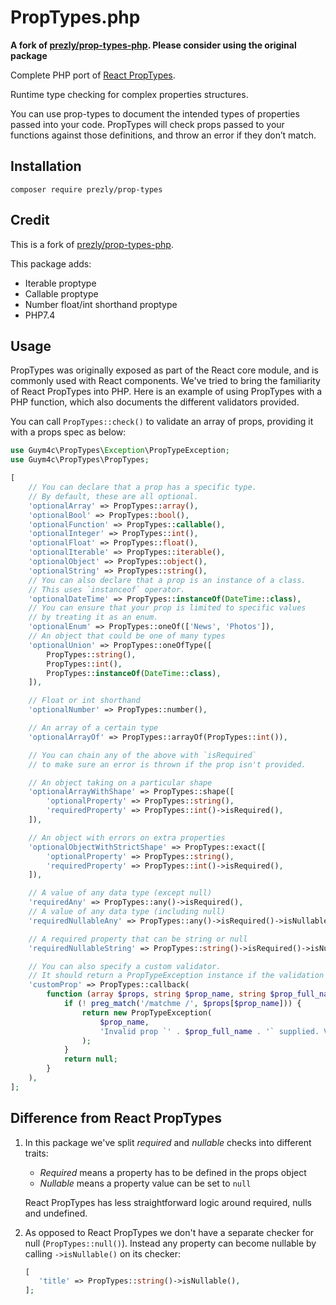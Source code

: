 # PropTypes.php

**A fork of [prezly/prop-types-php](https://github.com/prezly/prop-types-php). Please consider using the original package**

Complete PHP port of [React PropTypes](https://github.com/facebook/prop-types).

Runtime type checking for complex properties structures.

You can use prop-types to document the intended types of properties passed into your code. PropTypes will check props passed to your functions against those definitions, and throw an error if they don’t match.

## Installation

```
composer require prezly/prop-types
```

## Credit
This is a fork of [prezly/prop-types-php](https://github.com/prezly/prop-types-php).

This package adds:

   * Iterable proptype
   * Callable proptype
   * Number float/int shorthand proptype
   * PHP7.4

## Usage

PropTypes was originally exposed as part of the React core module, and is commonly used with React components. We've tried to bring the familiarity of React PropTypes into PHP. Here is an example of using PropTypes with a PHP function, which also documents the different validators provided.

You can call `PropTypes::check()` to validate an array of props, providing it with a props spec as below:

```php
use Guym4c\PropTypes\Exception\PropTypeException;
use Guym4c\PropTypes\PropTypes;

[
    // You can declare that a prop has a specific type.
    // By default, these are all optional.
    'optionalArray' => PropTypes::array(),
    'optionalBool' => PropTypes::bool(),
    'optionalFunction' => PropTypes::callable(),
    'optionalInteger' => PropTypes::int(),
    'optionalFloat' => PropTypes::float(),
    'optionalIterable' => PropTypes::iterable(),
    'optionalObject' => PropTypes::object(),
    'optionalString' => PropTypes::string(),
    // You can also declare that a prop is an instance of a class.
    // This uses `instanceof` operator.
    'optionalDateTime' => PropTypes::instanceOf(DateTime::class),
    // You can ensure that your prop is limited to specific values
    // by treating it as an enum.
    'optionalEnum' => PropTypes::oneOf(['News', 'Photos']),
    // An object that could be one of many types
    'optionalUnion' => PropTypes::oneOfType([
        PropTypes::string(),
        PropTypes::int(),
        PropTypes::instanceOf(DateTime::class),
    ]),

    // Float or int shorthand
    'optionalNumber' => PropTypes::number(),

    // An array of a certain type
    'optionalArrayOf' => PropTypes::arrayOf(PropTypes::int()),

    // You can chain any of the above with `isRequired`
    // to make sure an error is thrown if the prop isn't provided.

    // An object taking on a particular shape
    'optionalArrayWithShape' => PropTypes::shape([
        'optionalProperty' => PropTypes::string(),
        'requiredProperty' => PropTypes::int()->isRequired(),
    ]),

    // An object with errors on extra properties
    'optionalObjectWithStrictShape' => PropTypes::exact([
        'optionalProperty' => PropTypes::string(),
        'requiredProperty' => PropTypes::int()->isRequired(),
    ]),

    // A value of any data type (except null)
    'requiredAny' => PropTypes::any()->isRequired(),
    // A value of any data type (including null)
    'requiredNullableAny' => PropTypes::any()->isRequired()->isNullable(),

    // A required property that can be string or null
    'requiredNullableString' => PropTypes::string()->isRequired()->isNullable(),

    // You can also specify a custom validator.
    // It should return a PropTypeException instance if the validation fails.
    'customProp' => PropTypes::callback(
        function (array $props, string $prop_name, string $prop_full_name): ?PropTypeException {
            if (! preg_match('/matchme /', $props[$prop_name])) {
                return new PropTypeException(
                    $prop_name,
                    'Invalid prop `' . $prop_full_name . '` supplied. Validation failed.'
                );
            }
            return null;
        }
    ),
];
```

## Difference from React PropTypes

1. In this package we've split *required* and *nullable* checks into different traits:
   - *Required* means a property has to be defined in the props object
   - *Nullable* means a property value can be set to `null`  
   
   React PropTypes has less straightforward logic around required, nulls and undefined.
   
2. As opposed to React PropTypes we don't have a separate checker for null (`PropTypes::null()`).
   Instead any property can become nullable by calling `->isNullable()` on its checker:
   
   ```php
   [
      'title' => PropTypes::string()->isNullable(),
   ];
   ```
